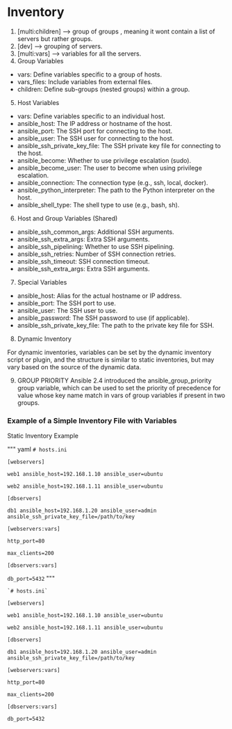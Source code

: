 # Inventory

1.  [multi:children] --> group of groups , meaning it wont contain a list of servers but rather groups.
2.  [dev] --> grouping of servers.
3.  [multi:vars] --> variables for all the servers.
4.	Group Variables

-   vars: Define variables specific to a group of hosts.
-   vars_files: Include variables from external files.
-   children: Define sub-groups (nested groups) within a group.

5. Host Variables

-   vars: Define variables specific to an individual host.
-   ansible_host: The IP address or hostname of the host.
-   ansible_port: The SSH port for connecting to the host.
-   ansible_user: The SSH user for connecting to the host.
-   ansible_ssh_private_key_file: The SSH private key file for connecting to the host.
-   ansible_become: Whether to use privilege escalation (sudo).
-   ansible_become_user: The user to become when using privilege escalation.
-   ansible_connection: The connection type (e.g., ssh, local, docker).
-   ansible_python_interpreter: The path to the Python interpreter on the host.
-   ansible_shell_type: The shell type to use (e.g., bash, sh).

6. Host and Group Variables (Shared)

-   ansible_ssh_common_args: Additional SSH arguments.
-   ansible_ssh_extra_args: Extra SSH arguments.
-   ansible_ssh_pipelining: Whether to use SSH pipelining.
-   ansible_ssh_retries: Number of SSH connection retries.
-   ansible_ssh_timeout: SSH connection timeout.
-   ansible_ssh_extra_args: Extra SSH arguments.

7. Special Variables

-   ansible_host: Alias for the actual hostname or IP address.
-   ansible_port: The SSH port to use.
-   ansible_user: The SSH user to use.
-   ansible_password: The SSH password to use (if applicable).
-   ansible_ssh_private_key_file: The path to the private key file for SSH.

8. Dynamic Inventory

For dynamic inventories, variables can be set by the dynamic inventory script or plugin, and the structure is similar to static inventories, but may vary based on the source of the dynamic data.

9. GROUP PRIORITY 
Ansible 2.4 introduced the ansible_group_priority group variable, which can be used to set the priority of precedence for value whose key name match in vars of group variables if present in two groups. 

### Example of a Simple Inventory File with Variables

Static Inventory Example

""" yaml
`# hosts.ini`

`[webservers]`

`web1 ansible_host=192.168.1.10 ansible_user=ubuntu`

`web2 ansible_host=192.168.1.11 ansible_user=ubuntu`

`[dbservers]`

`db1 ansible_host=192.168.1.20 ansible_user=admin ansible_ssh_private_key_file=/path/to/key`

`[webservers:vars]`

`http_port=80`

`max_clients=200`

`[dbservers:vars]`

`db_port=5432`
"""

    `# hosts.ini`

`[webservers]`

`web1 ansible_host=192.168.1.10 ansible_user=ubuntu`

`web2 ansible_host=192.168.1.11 ansible_user=ubuntu`

`[dbservers]`

`db1 ansible_host=192.168.1.20 ansible_user=admin ansible_ssh_private_key_file=/path/to/key`

`[webservers:vars]`

`http_port=80`

`max_clients=200`

`[dbservers:vars]`

`db_port=5432`



<!--stackedit_data:
eyJoaXN0b3J5IjpbLTIwOTMwMTkyMzFdfQ==
-->